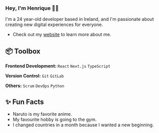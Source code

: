### Hey, I'm Henrique 👋🏻  

I'm a 24 year-old developer based in Ireland, and I'm passionate about creating new digital experiences for everyone. 

- Check out my [website](https://www.honoikazuchi.com/) to learn more about me.
 
## 📦 Toolbox

**Frontend Development:** `React` `Next.js` `TypeScript`
 
**Version Control:** `Git` `GitLab`

**Others:** `Scrum` `DevOps` `Python`
 
## ✨ Fun Facts 

- Naruto is my favorite anime.
- My favourite hobby is going to the gym.
- I changed countries in a month because I wanted a new beginning.
